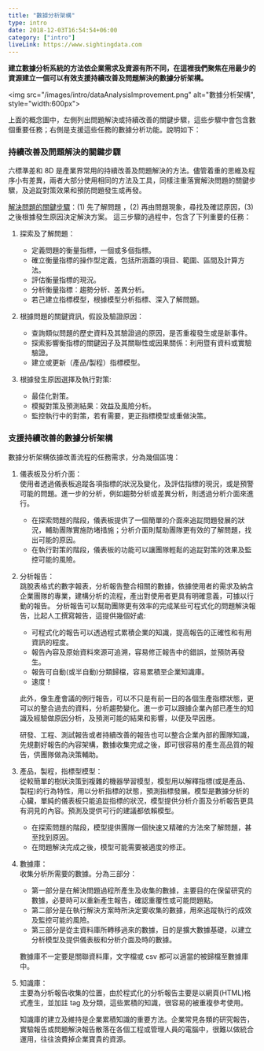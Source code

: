 ```yaml
---
title: "數據分析架構"
type: intro
date: 2018-12-03T16:54:54+06:00
category: ["intro"]
liveLink: https://www.sightingdata.com
---
```


**建立數據分析系統的方法依企業需求及資源有所不同，在這裡我們聚焦在用最少的資源建立一個可以有效支援持續改善及問題解決的數據分析架構。**

<img src="/images/intro/dataAnalysisImprovement.png" alt="數據分析架構", style="width:600px">

上面的概念圖中，左側列出問題解決或持續改善的關鍵步驟，這些步驟中會包含數個重要任務；右側是支援這些任務的數據分析功能。說明如下：

### 持續改善及問題解決的關鍵步驟

六標準差和 8D 是產業界常用的持續改善及問題解決的方法。儘管着重的思維及程序小有差異，兩者大部分使用相同的方法及工具，同樣注重落實解決問題的關鍵步驟，及追踨對策效果和預防問題發生或再發。

[解決問題的關鍵步驟](/post/problem-solving-key-steps)：(1) 先了解問題 ，(2) 再由問題現象，尋找及確認原因，(3) 之後根據發生原因決定解決方案。
這三步驟的過程中，包含了下列重要的任務：

1. 探索及了解問題：
    * 定義問題的衡量指標，一個或多個指標。
    * 確立衡量指標的操作型定義，包括所涵蓋的項目、範圍、區間及計算方法。
    * 評估衡量指標的現況。
    * 分析衡量指標：趨勢分析、差異分析。
    * 若己建立指標模型，根據模型分析指標、深入了解問題。

2. 根據問題的關鍵資訊，假設及驗證原因：
    * 查詢類似問題的歷史資料及其驗證過的原因，是否重複發生或是新事件。
    * 探索影響衡指標的關鍵因子及其關聯性或因果關係：利用暨有資料或實驗驗證。
    * 建立或更新（產品/製程）指標模型。

3. 根據發生原因選擇及執行對策:
    * 最佳化對策。
    * 模擬對策及預測結果：效益及風險分析。
    * 監控執行中的對策，若有需要，更正指標模型或重做決策。

### 支援持續改善的數據分析架構

數據分析架構依據改善流程的任務需求，分為幾個區塊：

1. 儀表板及分析介面：  
    使用者透過儀表板追蹤各項指標的狀況及變化，及評估指標的現況，或是預警可能的問題。進一步的分析，例如趨勢分析或差異分析，則透過分析介面來進行。  
    * 在探索問題的階段，儀表板提供了一個簡單的介面來追踨問題發展的狀況，輔助團隊實施防堵措施；分析介面則幫助團隊更有效的了解問題，找出可能的原因。  
    * 在執行對策的階段，儀表板的功能可以讓團隊輕鬆的追踨對策的效果及監控可能的風險。

2. 分析報告：    
    跳脫表格式的數字報表，分析報告整合相關的數據，依據使用者的需求及納含企業團隊的專業，建構分析的流程，產出對使用者更具有明確意義，可據以行動的報告。
    分析報告可以幫助團隊更有效率的完成某些可程式化的問題解決報告，比起人工撰寫報告，這提供幾個好處:
    * 可程式化的報告可以透過程式累積企業的知識，提高報告的正確性和有用資訊的程度。
    * 報告內容及原始資料來源可追溯，容易修正報告中的錯誤，並預防再發生。
    * 報告可自動(或半自動)分類歸檔，容易累積至企業知識庫。
    * 速度！
    
    此外，像生產會議的例行報告，可以不只是有前一日的各個生產指標狀態，更可以的整合過去的資料，分析趨勢變化。進一步可以跟據企業內部已產生的知識及經驗做原因分析，及預測可能的結果和影響，以便及早因應。
    
    研發、工程、測試報告或者持續改善的報告也可以整合企業內部的團隊知識，先規劃好報告的內容架構，數據收集完成之後，即可很容易的產生高品質的報告，供團隊做為決策輔助。

3. 產品，製程，指標型模型：  
    從較簡單的樹狀決策到複雜的機器學習模型，模型用以解釋指標(或是產品、製程)的行為特性，用以分析指標的狀態，預測指標發展。模型是數據分析的心臟，單純的儀表板只能追踨指標的狀況，模型提供分析介面及分析報告更具有洞見的內容。預測及提供可行的建議都依賴模型。
    * 在探索問題的階段，模型提供團隊一個快速又精確的方法來了解問題，甚至找到原因。
    * 在問題解決完成之後，模型可能需要被適度的修正。

4. 數據庫：  
    收集分析所需要的數據。分為三部分：  
    * 第一部分是在解決問題過程所產生及收集的數據，主要目的在保留研究的數據，必要時可以重新產生報告，確認重覆性或可能問題點。
    * 第二部分是在執行解決方案時所決定要收集的數據，用來追蹤執行的成效及監控可能的風險。
    * 第三部分是從主資料庫所轉移過來的數據，目的是擴大數據基礎，以建立分析模型及提供儀表板和分析介面及時的數據。  
    
    數據庫不一定要是關聯資料庫，文字檔或 csv 都可以適當的被歸檔至數據庫中。

5. 知識庫：  
    主要為分析報告收集的位置，由於程式化的分析報告主要是以網頁(HTML)格式產生，並加註 tag 及分類，這些累積的知識，很容易的被重複參考使用。  
    
    知識庫的建立及維持是企業累積知識的重要方法。企業常見各類的研究報告，實驗報告或問題解決報告散落在各個工程或管理人員的電腦中，很難以做統合運用，往往浪費掉企業寶貴的資源。